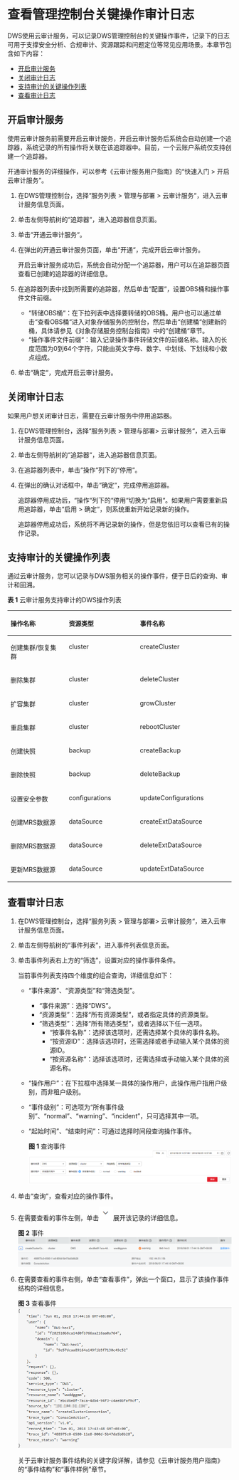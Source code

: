 # 查看管理控制台关键操作审计日志<a name="dws_01_0118"></a>

DWS使用云审计服务，可以记录DWS管理控制台的关键操作事件，记录下的日志可用于支撑安全分析、合规审计、资源跟踪和问题定位等常见应用场景。本章节包含如下内容：

-   [开启审计服务](#section129109290328)
-   [关闭审计日志](#section1247674310321)
-   [支持审计的关键操作列表](#section6775838155314)
-   [查看审计日志](#section5922593541)

## 开启审计服务<a name="section129109290328"></a>

使用云审计服务前需要开启云审计服务，开启云审计服务后系统会自动创建一个追踪器，系统记录的所有操作将关联在该追踪器中。目前，一个云账户系统仅支持创建一个追踪器。

开通审计服务的详细操作，可以参考《云审计服务用户指南》的“快速入门  \> 开启云审计服务”。

1.  在DWS管理控制台，选择“服务列表 \> 管理与部署 \> 云审计服务“，进入云审计服务信息页面。
2.  单击左侧导航树的“追踪器“，进入追踪器信息页面。
3.  单击“开通云审计服务“。
4.  在弹出的开通云审计服务页面，单击“开通“，完成开启云审计服务。

    开启云审计服务成功后，系统会自动分配一个追踪器，用户可以在追踪器页面查看已创建的追踪器的详细信息。

5.  在追踪器列表中找到所需要的追踪器，然后单击“配置“，设置OBS桶和操作事件文件前缀。
    -   “转储OBS桶“：在下拉列表中选择要转储的OBS桶。用户也可以通过单击“查看OBS桶“进入对象存储服务的控制台，然后单击“创建桶“创建新的桶，具体请参见《对象存储服务控制台指南》中的“创建桶“章节。
    -   “操作事件文件前缀“：输入记录操作事件转储文件的前缀名称。输入的长度范围为0到64个字符，只能由英文字母、数字、中划线、下划线和小数点组成。

6.  单击“确定“，完成开启云审计服务。

## 关闭审计日志<a name="section1247674310321"></a>

如果用户想关闭审计日志，需要在云审计服务中停用追踪器。

1.  在DWS管理控制台，选择“服务列表 \> 管理与部署\> 云审计服务“，进入云审计服务信息页面。
2.  单击左侧导航树的“追踪器“，进入追踪器信息页面。
3.  在追踪器列表中，单击“操作“列下的“停用“。
4.  在弹出的确认对话框中，单击“确定“，完成停用追踪器。

    追踪器停用成功后，“操作“列下的“停用“切换为“启用“。如果用户需要重新启用追踪器，单击“启用 \> 确定“，则系统重新开始记录新的操作。

    追踪器停用成功后，系统将不再记录新的操作，但是您依旧可以查看已有的操作记录。


## 支持审计的关键操作列表<a name="section6775838155314"></a>

通过云审计服务，您可以记录与DWS服务相关的操作事件，便于日后的查询、审计和回溯。

**表 1**  云审计服务支持审计的DWS操作列表

<a name="table108627353548"></a>
<table><thead align="left"><tr id="row13512483544"><th class="cellrowborder" valign="top" width="25.979999999999997%" id="mcps1.2.4.1.1"><p id="p1035134865418"><a name="p1035134865418"></a><a name="p1035134865418"></a>操作名称</p>
</th>
<th class="cellrowborder" valign="top" width="31.78%" id="mcps1.2.4.1.2"><p id="p03544855411"><a name="p03544855411"></a><a name="p03544855411"></a>资源类型</p>
</th>
<th class="cellrowborder" valign="top" width="42.24%" id="mcps1.2.4.1.3"><p id="p1935148115420"><a name="p1935148115420"></a><a name="p1935148115420"></a>事件名称</p>
</th>
</tr>
</thead>
<tbody><tr id="row3934935145410"><td class="cellrowborder" valign="top" width="25.979999999999997%" headers="mcps1.2.4.1.1 "><p id="p493433512544"><a name="p493433512544"></a><a name="p493433512544"></a>创建集群/恢复集群</p>
</td>
<td class="cellrowborder" valign="top" width="31.78%" headers="mcps1.2.4.1.2 "><p id="p6934153545414"><a name="p6934153545414"></a><a name="p6934153545414"></a>cluster</p>
</td>
<td class="cellrowborder" valign="top" width="42.24%" headers="mcps1.2.4.1.3 "><p id="p3934103515413"><a name="p3934103515413"></a><a name="p3934103515413"></a>createCluster</p>
</td>
</tr>
<tr id="row1293463514543"><td class="cellrowborder" valign="top" width="25.979999999999997%" headers="mcps1.2.4.1.1 "><p id="p593443512545"><a name="p593443512545"></a><a name="p593443512545"></a>删除集群</p>
</td>
<td class="cellrowborder" valign="top" width="31.78%" headers="mcps1.2.4.1.2 "><p id="p179341735105420"><a name="p179341735105420"></a><a name="p179341735105420"></a>cluster</p>
</td>
<td class="cellrowborder" valign="top" width="42.24%" headers="mcps1.2.4.1.3 "><p id="p189341335145413"><a name="p189341335145413"></a><a name="p189341335145413"></a>deleteCluster</p>
</td>
</tr>
<tr id="row179346353547"><td class="cellrowborder" valign="top" width="25.979999999999997%" headers="mcps1.2.4.1.1 "><p id="p6934935115417"><a name="p6934935115417"></a><a name="p6934935115417"></a>扩容集群</p>
</td>
<td class="cellrowborder" valign="top" width="31.78%" headers="mcps1.2.4.1.2 "><p id="p69341735125415"><a name="p69341735125415"></a><a name="p69341735125415"></a>cluster</p>
</td>
<td class="cellrowborder" valign="top" width="42.24%" headers="mcps1.2.4.1.3 "><p id="p1693403565411"><a name="p1693403565411"></a><a name="p1693403565411"></a>growCluster</p>
</td>
</tr>
<tr id="row4934203595417"><td class="cellrowborder" valign="top" width="25.979999999999997%" headers="mcps1.2.4.1.1 "><p id="p16934135115420"><a name="p16934135115420"></a><a name="p16934135115420"></a>重启集群</p>
</td>
<td class="cellrowborder" valign="top" width="31.78%" headers="mcps1.2.4.1.2 "><p id="p29351635165416"><a name="p29351635165416"></a><a name="p29351635165416"></a>cluster</p>
</td>
<td class="cellrowborder" valign="top" width="42.24%" headers="mcps1.2.4.1.3 "><p id="p16935935205420"><a name="p16935935205420"></a><a name="p16935935205420"></a>rebootCluster</p>
</td>
</tr>
<tr id="row4935143555411"><td class="cellrowborder" valign="top" width="25.979999999999997%" headers="mcps1.2.4.1.1 "><p id="p1193543545412"><a name="p1193543545412"></a><a name="p1193543545412"></a>创建快照</p>
</td>
<td class="cellrowborder" valign="top" width="31.78%" headers="mcps1.2.4.1.2 "><p id="p1593563555419"><a name="p1593563555419"></a><a name="p1593563555419"></a>backup</p>
</td>
<td class="cellrowborder" valign="top" width="42.24%" headers="mcps1.2.4.1.3 "><p id="p893583555415"><a name="p893583555415"></a><a name="p893583555415"></a>createBackup</p>
</td>
</tr>
<tr id="row1893543510548"><td class="cellrowborder" valign="top" width="25.979999999999997%" headers="mcps1.2.4.1.1 "><p id="p69351335185410"><a name="p69351335185410"></a><a name="p69351335185410"></a>删除快照</p>
</td>
<td class="cellrowborder" valign="top" width="31.78%" headers="mcps1.2.4.1.2 "><p id="p129356358546"><a name="p129356358546"></a><a name="p129356358546"></a>backup</p>
</td>
<td class="cellrowborder" valign="top" width="42.24%" headers="mcps1.2.4.1.3 "><p id="p193513514547"><a name="p193513514547"></a><a name="p193513514547"></a>deleteBackup</p>
</td>
</tr>
<tr id="row893593514540"><td class="cellrowborder" valign="top" width="25.979999999999997%" headers="mcps1.2.4.1.1 "><p id="p11935183575415"><a name="p11935183575415"></a><a name="p11935183575415"></a>设置安全参数</p>
</td>
<td class="cellrowborder" valign="top" width="31.78%" headers="mcps1.2.4.1.2 "><p id="p69351435205413"><a name="p69351435205413"></a><a name="p69351435205413"></a>configurations</p>
</td>
<td class="cellrowborder" valign="top" width="42.24%" headers="mcps1.2.4.1.3 "><p id="p1693513520544"><a name="p1693513520544"></a><a name="p1693513520544"></a>updateConfigurations</p>
</td>
</tr>
<tr id="row17935113525410"><td class="cellrowborder" valign="top" width="25.979999999999997%" headers="mcps1.2.4.1.1 "><p id="p8935133519544"><a name="p8935133519544"></a><a name="p8935133519544"></a>创建MRS数据源</p>
</td>
<td class="cellrowborder" valign="top" width="31.78%" headers="mcps1.2.4.1.2 "><p id="p39350352549"><a name="p39350352549"></a><a name="p39350352549"></a>dataSource</p>
</td>
<td class="cellrowborder" valign="top" width="42.24%" headers="mcps1.2.4.1.3 "><p id="p69351235115420"><a name="p69351235115420"></a><a name="p69351235115420"></a>createExtDataSource</p>
</td>
</tr>
<tr id="row13935153525412"><td class="cellrowborder" valign="top" width="25.979999999999997%" headers="mcps1.2.4.1.1 "><p id="p293533595416"><a name="p293533595416"></a><a name="p293533595416"></a>删除MRS数据源</p>
</td>
<td class="cellrowborder" valign="top" width="31.78%" headers="mcps1.2.4.1.2 "><p id="p1093553525418"><a name="p1093553525418"></a><a name="p1093553525418"></a>dataSource</p>
</td>
<td class="cellrowborder" valign="top" width="42.24%" headers="mcps1.2.4.1.3 "><p id="p6935113517541"><a name="p6935113517541"></a><a name="p6935113517541"></a>deleteExtDataSource</p>
</td>
</tr>
<tr id="row119354358545"><td class="cellrowborder" valign="top" width="25.979999999999997%" headers="mcps1.2.4.1.1 "><p id="p293633515545"><a name="p293633515545"></a><a name="p293633515545"></a>更新MRS数据源</p>
</td>
<td class="cellrowborder" valign="top" width="31.78%" headers="mcps1.2.4.1.2 "><p id="p3936535185420"><a name="p3936535185420"></a><a name="p3936535185420"></a>dataSource</p>
</td>
<td class="cellrowborder" valign="top" width="42.24%" headers="mcps1.2.4.1.3 "><p id="p1193610357545"><a name="p1193610357545"></a><a name="p1193610357545"></a>updateExtDataSource</p>
</td>
</tr>
</tbody>
</table>

## 查看审计日志<a name="section5922593541"></a>

1.  在DWS管理控制台，选择“服务列表 \> 管理与部署\> 云审计服务“，进入云审计服务信息页面。
2.  单击左侧导航树的“事件列表”，进入事件列表信息页面。
3.  单击事件列表右上方的“筛选”，设置对应的操作事件条件。

    当前事件列表支持四个维度的组合查询，详细信息如下：

    -   “事件来源”、“资源类型”和“筛选类型”。
        -   “事件来源”：选择“DWS”。
        -   “资源类型”：选择“所有资源类型”，或者指定具体的资源类型。
        -   “筛选类型”：选择“所有筛选类型”，或者选择以下任一选项。
            -   “按事件名称”：选择该选项时，还需选择某个具体的事件名称。
            -   “按资源ID”：选择该选项时，还需选择或者手动输入某个具体的资源ID。
            -   “按资源名称”：选择该选项时，还需选择或手动输入某个具体的资源名称。


    -   “操作用户”：在下拉框中选择某一具体的操作用户，此操作用户指用户级别，而非租户级别。
    -   “事件级别”：可选项为“所有事件级别”、“normal”、“warning”、“incident”，只可选择其中一项。
    -   “起始时间”、“结束时间”：可通过选择时间段查询操作事件。

        **图 1**  查询事件<a name="fig157221327710"></a>  
        ![](figures/查询事件.png "查询事件")


4.  单击“查询”，查看对应的操作事件。
5.  在需要查看的事件左侧，单击![](figures/icon_dws_expand.png)展开该记录的详细信息。

    **图 2**  事件<a name="fig129301211174914"></a>  
    ![](figures/事件.png "事件")

6.  在需要查看的事件右侧，单击“查看事件”，弹出一个窗口，显示了该操作事件结构的详细信息。

    **图 3**  查看事件<a name="fig92521031757"></a>  
    ![](figures/查看事件.png "查看事件")

    关于云审计服务事件结构的关键字段详解，请参见《云审计服务用户指南》的“事件结构”和“事件样例”章节。


